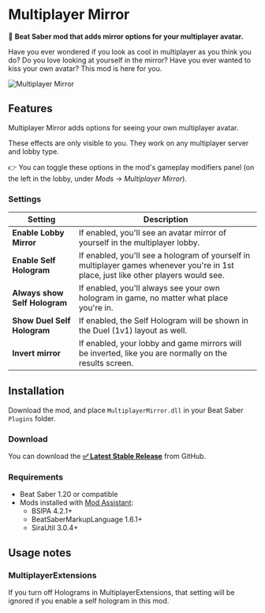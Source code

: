 # Multiplayer Mirror

🙋‍ **Beat Saber mod that adds mirror options for your multiplayer avatar.**

Have you ever wondered if you look as cool in multiplayer as you think you do? Do you love looking at yourself in the
mirror? Have you ever wanted to kiss your own avatar? This mod is here for you.

![Multiplayer Mirror](https://user-images.githubusercontent.com/6772638/136465227-bb4b0d5e-b1e0-49ca-8317-b2a24d4d524e.png)

## Features

Multiplayer Mirror adds options for seeing your own multiplayer avatar.

These effects are only visible to you. They work on any multiplayer server and lobby type.

👉 You can toggle these options in the mod's gameplay modifiers panel (on the left in the lobby, under *Mods* → *Multiplayer Mirror*).

### Settings

| Setting                       | Description                                                                                                                         |
|-------------------------------|-------------------------------------------------------------------------------------------------------------------------------------|
| **Enable Lobby Mirror**       | If enabled, you'll see an avatar mirror of yourself in the multiplayer lobby.                                                       |
| **Enable Self Hologram**      | If enabled, you'll see a hologram of yourself in multiplayer games whenever you're in 1st place, just like other players would see. |
| **Always show Self Hologram** | If enabled, you'll always see your own hologram in game, no matter what place you're in.                                            |
| **Show Duel Self Hologram**   | If enabled, the Self Hologram will be shown in the Duel (1v1) layout as well.                                                       |
| **Invert mirror**             | If enabled, your lobby and game mirrors will be inverted, like you are normally on the results screen.                              |                                                                                        

## Installation

Download the mod, and place `MultiplayerMirror.dll` in your Beat Saber `Plugins` folder.

### Download

You can download the [**✅ Latest Stable
Release**](https://github.com/roydejong/BeatSaberMultiplayerMirror/releases/latest) from GitHub.

### Requirements

- Beat Saber 1.20 or compatible
- Mods installed with [Mod Assistant](https://github.com/Assistant/ModAssistant):
    - BSIPA 4.2.1+
    - BeatSaberMarkupLanguage 1.6.1+
    - SiraUtil 3.0.4+

## Usage notes

### MultiplayerExtensions
If you turn off Holograms in MultiplayerExtensions, that setting will be ignored if you enable a self hologram in this mod.
